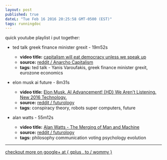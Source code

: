 ```yaml
---
layout: post
published: true
dateL: "Tue Feb 16 2016 20:25:58 GMT-0500 (EST)"
tags: runningdoc
---
```


quick youtube playlist i put together:
<br>
- ted talk greek finance minister grexit - 19m52s
  - __video title:__ [ capitalism will eat democracy unless we speak up](https://youtu.be/GB4s5b9NL3I)
  - __source:__ [reddit / Anarcho Capitalism](https://www.reddit.com/r/Anarcho_Capitalism/comments/45yqnh/wow_ted_talks_really_suck_now_capitalism_will_eat/)
  - __tags:__ ted talk - Yanis Varoufakis, greek finance minister grexit, eurozone economics

- elon musk ai future - 8m31s
  - __video title:__ [Elon Musk. AI Advancement! {HD} We Aren't Listening. New 2016 Technology.](https://www.youtube.com/watch?v=RrXS24CDqc4)
  - __source:__ [reddit / futurology](https://www.reddit.com/r/Futurology/comments/45icn1/elon_musk_ai_advancement_will_be_here_before_we/)
  - __tags:__ conspiracy theory, robots super computers, future

- alan watts - 55m12s 
  - __video title:__ [Alan Watts - The Merging of Man and Machine](https://www.youtube.com/watch?v=_aeC8zcS1TU)
  - __source:__ [reddit / futurology](https://www.reddit.com/r/Futurology/comments/45gdmc/alan_watts_the_merging_of_man_and_machine/)
  - __tags:__ philosophy communication voting psychology evolution

<hr>

[checkout more on google+ at { gplus . to / wommy } ](gplus.to/wommy)